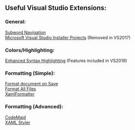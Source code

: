 ## Useful Visual Studio Extensions:
### General:
[Subword Navigation](1)  
[Microsoft Visual Studio Installer Projects](2) (Removed in VS2017)

### Colors/Highlighting:
[Enhanced Syntax Highlighting](3) (Features included in VS2019)

### Formatting (Simple):
[Format document on Save](4)  
[Format All Files](5)  
[XamlFormatter](6)

### Formatting (Advanced):
[CodeMaid](7)  
[XAML Styler](8)

[1]: https://marketplace.visualstudio.com/items?itemName=OlleWestman.SubwordNavigation 
[2]: https://marketplace.visualstudio.com/items?itemName=VisualStudioClient.MicrosoftVisualStudio2017InstallerProjects
[3]: https://marketplace.visualstudio.com/items?itemName=StanislavKuzmichArtStea1th.EnhancedSyntaxHighlighting
[4]: https://marketplace.visualstudio.com/items?itemName=mynkow.FormatdocumentonSave
[5]: https://marketplace.visualstudio.com/items?itemName=munyabe.FormatAllFiles
[6]: https://marketplace.visualstudio.com/items?itemName=DannOh.XamlFormatter
[7]: https://marketplace.visualstudio.com/items?itemName=SteveCadwallader.CodeMaid
[8]: https://marketplace.visualstudio.com/items?itemName=NicoVermeir.XAMLStyler
